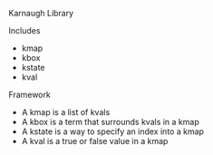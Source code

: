 Karnaugh Library

Includes
* kmap
* kbox
* kstate
* kval

Framework
* A kmap is a list of kvals
* A kbox is a term that surrounds kvals in a kmap
* A kstate is a way to specify an index into a kmap
* A kval is a true or false value in a kmap
